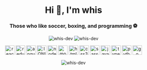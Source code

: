 <h1 align="center">Hi 👋, I'm whis</h1>
<h3 align="center">Those who like soccer, boxing, and programming ⚽</h3>
<p align="center"> <img src="https://komarev.com/ghpvc/?username=whis-dev" alt="whis-dev" />
<img src="https://github.com/Whis-dev/Whis-dev/workflows/whis-dev%20Readme/badge.svg" alt="whis-dev "/>
</p>

<p align="center"><img src="https://devicons.github.io/devicon/devicon.git/icons/react/react-original.svg" alt="react" width="30" height="30"/>
<img src="https://devicons.github.io/devicon/devicon.git/icons/redux/redux-original.svg" alt="redux" width="30" height"30"/>
<img src="https://devicons.github.io/devicon/devicon.git/icons/angularjs/angularjs-original.svg" alt="angularjs" width="30" height="30"/>
<img src="https://devicons.github.io/devicon/devicon.git/icons/ionic/ionic-original.svg" alt="IONIC" width="30" height="30"/>
<img src="https://devicons.github.io/devicon/devicon.git/icons/nodejs/nodejs-original.svg" alt="nodejs" width="30" height="30"/>
<img src="https://devicons.github.io/devicon/devicon.git/icons/mocha/mocha-plain.svg" alt="mocha" width="30" height="30"/>
<img src="https://devicons.github.io/devicon/devicon.git/icons/html5/html5-original.svg" alt="html5" width="30" height="30"/>
<img src="https://devicons.github.io/devicon/devicon.git/icons/css3/css3-original.svg" alt="css3" width="30" height="30"/>
<img src="https://devicons.github.io/devicon/devicon.git/icons/sass/sass-original.svg" alt="sass" width="30" height="30"/>
<img src="https://devicons.github.io/devicon/devicon.git/icons/javascript/javascript-original.svg" alt="javascript" width="30" height="30"/>
<img src="https://devicons.github.io/devicon/devicon.git/icons/typescript/typescript-original.svg" alt="typescript" width="30" height="30"/>
<img src="https://devicons.github.io/devicon/devicon.git/icons/python/python-original.svg" alt="python" width="30" height="30"/>
<img src="https://devicons.github.io/devicon/devicon.git/icons/go/go-original.svg" alt="go" width="30" height="30"/></p>
<p align="center"> <img src="https://github-readme-stats.vercel.app/api?username=whis-dev&show_icons=true&theme=tokyonight" alt="whis-dev" /> </p>
